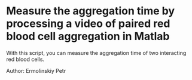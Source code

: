 # Measure the aggregation time by processing a video of paired red blood cell aggregation in **Matlab**

With this script, you can measure the aggregation time of two interacting red blood cells. 

Author: Ermolinskiy Petr